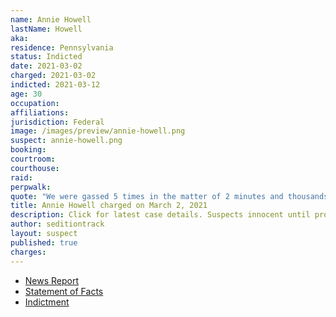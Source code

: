 ```yaml
---
name: Annie Howell
lastName: Howell
aka:
residence: Pennsylvania
status: Indicted
date: 2021-03-02
charged: 2021-03-02
indicted: 2021-03-12
age: 30
occupation:
affiliations:
jurisdiction: Federal
image: /images/preview/annie-howell.png
suspect: annie-howell.png
booking:
courtroom:
courthouse:
raid:
perpwalk:
quote: "We were gassed 5 times in the matter of 2 minutes and thousands fell to their feet and we couldn’t see or breathe"
title: Annie Howell charged on March 2, 2021
description: Click for latest case details. Suspects innocent until proven guilty.
author: seditiontrack
layout: suspect
published: true
charges:
---
```

- [News Report](https://whyy.org/articles/fbi-says-luzerne-county-woman-filmed-inside-capitol-on-jan-6/)
- [Statement of Facts](https://extremism.gwu.edu/sites/g/files/zaxdzs2191/f/Annie%20Howell%20Statement%20of%20Facts_Redacted.pdf)
- [Indictment](https://www.justice.gov/usao-dc/case-multi-defendant/file/1378861/download)
